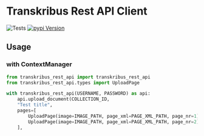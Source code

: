 # Transkribus Rest API Client

![Tests](https://github.com/jnphilipp/transkribus_rest_api/actions/workflows/tests.yml/badge.svg)
[![pypi Version](https://img.shields.io/pypi/v/transkribus_rest_api.svg?logo=pypi&logoColor=white)](https://pypi.org/project/transkribus_rest_api/)

## Usage

### with ContextManager

```python
from transkribus_rest_api import transkribus_rest_api
from transkribus_rest_api.types import UploadPage

with transkribus_rest_api(USERNAME, PASSWORD) as api:
    api.upload_document(COLLECTION_ID,
    "Test title",
    pages=[
        UploadPage(image=IMAGE_PATH, page_xml=PAGE_XML_PATH, page_nr=1)
        UploadPage(image=IMAGE_PATH, page_xml=PAGE_XML_PATH, page_nr=2)
    ],
```
